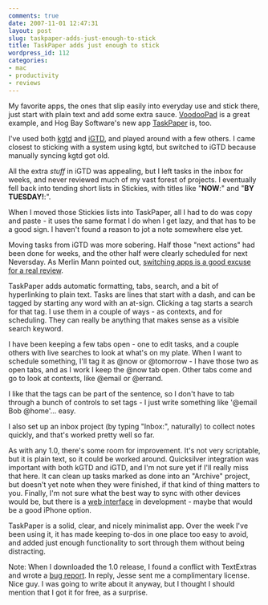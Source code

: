 ```yaml
---
comments: true
date: 2007-11-01 12:47:31
layout: post
slug: taskpaper-adds-just-enough-to-stick
title: TaskPaper adds just enough to stick
wordpress_id: 112
categories:
- mac
- productivity
- reviews
---
```


My favorite apps, the ones that slip easily into everyday use and stick there, just start with plain text and add some extra sauce. [VoodooPad](http://voodoopad.com) is a great example, and Hog Bay Software's new app [TaskPaper](http://hogbaysoftware.com/products/taskpaper) is, too.


I've used both [kgtd](http://kinkless.com/kgtd) and [iGTD](http://bargiel.home.pl/iGTD/), and played around with a few others. I came closest to sticking with a system using kgtd, but switched to iGTD because manually syncing kgtd got old.

All the extra *stuff* in iGTD was appealing, but I left tasks in the inbox for weeks, and never reviewed much of my vast forest of projects. I eventually fell back into tending short lists in Stickies, with titles like "**NOW**:" and "**BY TUESDAY!**:".

When I moved those Stickies lists into TaskPaper, all I had to do was copy and paste - it uses the same format I do when I get lazy, and that has to be a good sign. I haven't found a reason to jot a note somewhere else yet.

Moving tasks from iGTD was more sobering. Half those "next actions" had been done for weeks, and the other half were clearly scheduled for next Neversday. As Merlin Mann pointed out, [switching apps is a good excuse for a real review](http://www.43folders.com/2007/06/04/getting-ready-for-omnifocus).

TaskPaper adds automatic formatting, tabs, search, and a bit of hyperlinking to plain text.
Tasks are lines that start with a dash, and can be tagged by starting any word with an at-sign. Clicking a tag starts a search for that tag. I use them in a couple of ways - as contexts, and for scheduling. They can really be anything that makes sense as a visible search keyword.

I have been keeping a few tabs open - one to edit tasks, and a couple others with live searches to look at what's on my plate. When I want to schedule something, I'll tag it as @now or @tomorrow - I have those two as open tabs, and as I work I keep the @now tab open.
Other tabs come and go to look at contexts, like @email or @errand.

I like that the tags can be part of the sentence, so I don't have to tab through a bunch of controls to set tags - I just write something like '@email Bob @home'... easy.

I also set up an inbox project (by typing "Inbox:", naturally) to collect notes quickly, and that's worked pretty well so far.

As with any 1.0, there's some room for improvement. It's not very scriptable, but it is plain text, so it could be worked around. Quicksilver integration was important with both kGTD and iGTD, and I'm not sure yet if I'll really miss that here.
It can clean up tasks marked as done into an "Archive" project, but doesn't yet note when they were finished, if that kind of thing matters to you. Finally, I'm not sure what the best way to sync with other devices would be, but there is a [web interface](http://hogbaysoftware.com/products/taskpaper_web) in development - maybe that would be a good iPhone option.

TaskPaper is a solid, clear, and nicely minimalist app. Over the week I've been using it, it has made keeping to-dos in one place too easy to avoid, and added just enough functionality to sort through them without being distracting.


Note:
When I downloaded the 1.0 release, I found a conflict with TextExtras and wrote a [bug report](http://hogbaysoftware.com/forums/taskpaper/topics/294_Archive_bug_in_1_22_). In reply, Jesse sent me a complimentary license. Nice guy. I was going to write about it anyway, but I thought I should mention that I got it for free, as a surprise.
